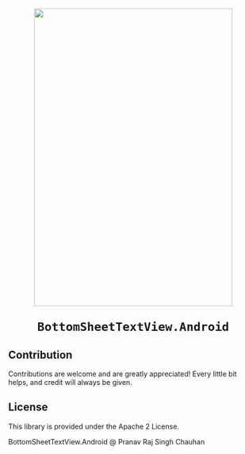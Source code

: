 
<h1 align="center">
<img src="./assets/hero.gif" width="400" height="600" />

    BottomSheetTextView.Android
</h1>

## Contribution
Contributions are welcome and are greatly appreciated! Every little bit helps, and credit will always be given.

## License
This library is provided under the Apache 2 License.

BottomSheetTextView.Android @ Pranav Raj Singh Chauhan